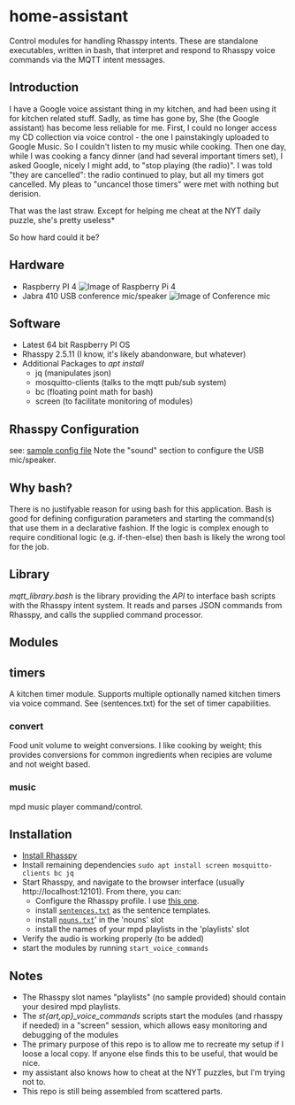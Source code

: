 # home-assistant
Control modules for handling Rhasspy intents.  These are standalone
executables, written in bash, that interpret and respond to Rhasspy voice commands via
the MQTT intent messages.

## Introduction
I have a Google voice assistant thing in my kitchen, and had been using
it for kitchen related stuff.  Sadly, as time
has gone by, She (the Google assistant) has become less reliable for me.
First, I could no longer access my CD collection via voice control -
the one I painstakingly uploaded to Google Music.  So I couldn't listen
to my music while cooking.  Then one day, while I was cooking a
fancy dinner (and had several important timers set), I asked Google,
nicely I might add, to "stop playing (the radio)".  I was told "they are
cancelled": the radio continued to play, but all my timers got cancelled.
My pleas to "uncancel those timers" were met with nothing but derision.

That was the last straw.  Except for helping me cheat at the NYT daily puzzle, she's pretty useless*

So how hard could it be?


## Hardware
  - Raspberry PI 4
  ![Image of Raspberry Pi 4](https://assets.raspberrypi.com/static/raspberry-pi-4-labelled-f5e5dcdf6a34223235f83261fa42d1e8.png)
  - Jabra 410 USB conference mic/speaker
  ![Image of Conference mic](https://assets2.jabra.com/6/1/7/e/617e12faf4365e88def7c2564c28b2070e4bc3f1_Speak410_p1_new.png?w=200&h=200)

## Software
  - Latest 64 bit Raspberry PI OS
  - Rhasspy 2.5.11 (I know, it's likely abandonware, but whatever)
  - Additional Packages to *apt install*
    - jq (manipulates json)
    - mosquitto-clients (talks to the mqtt pub/sub system)
    - bc (floating point math for bash)
    - screen (to facilitate monitoring of modules)

## Rhasspy Configuration
   see: [sample config file](rhasspy-profile.json)
   Note the "sound" section to configure the USB mic/speaker.

## Why bash?
There is no justifyable reason for using bash for this application.  Bash is
good for defining configuration parameters and starting the command(s) that use
them in a declarative fashion.  If the logic is complex enough to require
conditional logic (e.g. if-then-else) then bash is likely the wrong tool for the job.

## Library
*mqtt_library.bash* is the library providing the *API* to interface bash scripts with
the Rhasspy intent system.  It reads and parses JSON commands from Rhasspy, and calls
the supplied command processor.

## Modules
## timers
A kitchen timer module.  Supports multiple optionally named kitchen timers via voice command.
See (sentences.txt) for the set of timer capabilities.

### convert
Food unit volume to weight conversions.  I like cooking by weight; this provides conversions for common ingredients when recipies are volume and not weight based.

### music
mpd music player command/control.

## Installation
- [Install Rhasspy](https://rhasspy.readthedocs.io/en/latest/installation/#debian)
- Install remaining dependencies
     ```sudo apt install screen mosquitto-clients bc jq```
- Start Rhasspy, and navigate to the browser interface (usually http://localhost:12101).  From there,
  you can:
  - Configure the Rhasspy profile. I use [this one](rhasspy-profile.json).
  - install [`sentences.txt`](sentences.txt) as the sentence templates.
  - install [`nouns.txt`](nouns.txt)' in the 'nouns' slot
  - install the names of your mpd playlists in the 'playlists' slot
- Verify the audio is working properly (to be added)
- start the modules by running `start_voice_commands`

## Notes
- The Rhasspy slot names "playlists" (no sample provided) should contain your desired mpd playlists.
- The *st{art,op}_voice_commands* scripts start the modules (and rhasspy if needed) in a "screen" session,
which allows easy monitoring and debugging of the modules
- The primary purpose of this repo is to allow me to recreate my setup
if I loose a local copy.  If anyone else finds this to be useful, that
would be nice.
- my assistant also knows how to cheat at the NYT puzzles, but I'm trying not to.
- This repo is still being assembled from scattered parts.
